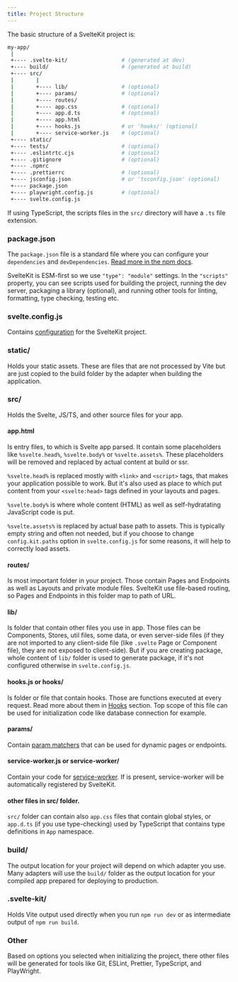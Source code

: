 ```yaml
---
title: Project Structure
---
```


The basic structure of a SvelteKit project is:

```sh
my-app/
 |
 +---- .svelte-kit/                 # (generated at dev)
 +---- build/                       # (generated at build)
 +---- src/
 |       |
 |       +---- lib/                 # (optional)
 |       +---- params/              # (optional)
 |       +---- routes/
 |       +---- app.css              # (optional)
 |       +---- app.d.ts             # (optional)
 |       +---- app.html
 |       +---- hooks.js             # or 'hooks/' (optional)
 |       +---- service-worker.js    # (optional)
 +---- static/
 +---- tests/                       # (optional)
 +---- .eslintrtc.cjs               # (optional)
 +---- .gitignore                   # (optional)
 +---- .npmrc
 +---- .prettierrc                  # (optional)
 +---- jsconfig.json                # or 'tsconfig.json' (optional)
 +---- package.json
 +---- playwright.config.js         # (optional)
 +---- svelte.config.js
```

If using TypeScript, the scripts files in the `src/` directory will have a `.ts` file extension.

### package.json

The `package.json` file is a standard file where you can configure your `dependencies` and `devDependencies`. [Read more in the npm docs](https://docs.npmjs.com/cli/v7/configuring-npm/package-json).

SvelteKit is ESM-first so we use `"type": "module"` settings. In the `"scripts"` property, you can see scripts used for building the project, running the dev server, packaging a library (optional), and running other tools for linting, formatting, type checking, testing etc.

### svelte.config.js

Contains [configuration](configuration) for the SvelteKit project.

### static/

Holds your static assets. These are files that are not processed by Vite but are just copied to the build folder by the adapter when building the application.

### src/

Holds the Svelte, JS/TS, and other source files for your app.

#### app.html

Is entry files, to which is Svelte app parsed. It contain some placeholders like `%svelte.head%`, `%svelte.body%` or `%svelte.assets%`. These placeholders will be removed and replaced by actual content at build or ssr.

`%svelte.head%` is replaced mostly with `<link>` and `<script>` tags, that makes your application possible to work. But it's also used as place to which put content from your `<svelte:head>` tags defined in your layouts and pages.

`%svelte.body%` is where whole content (HTML) as well as self-hydratating JavaScript code is put.

`%svelte.assets%` is replaced by actual base path to assets. This is typically empty string and often not needed, but if you choose to change `config.kit.paths` option in `svelte.config.js` for some reasons, it will help to correctly load assets.

#### routes/

Is most important folder in your project. Those contain Pages and Endpoints as well as Layouts and private module files. SvelteKit use file-based routing, so Pages and Endpoints in this folder map to path of URL.

#### lib/

Is folder that contain other files you use in app. Those files can be Components, Stores, util files, some data, or even server-side files (if they are not imported to any client-side file (like `.svelte` Page or Component file), they are not exposed to client-side). But if you are creating package, whole content of `lib/` folder is used to generate package, if it's not configured otherwise in `svelte.config.js`.

#### hooks.js or hooks/

Is folder or file that contain hooks. Those are functions executed at every request. Read more about them in [Hooks](hooks) section. Top scope of this file can be used for initialization code like database connection for example.

#### params/

Contain [param matchers](routing#advanced-routing-matching) that can be used for dynamic pages or endpoints.

#### service-worker.js or service-worker/

Contain your code for [service-worker](service-workers). If is present, service-worker will be automatically registered by SvelteKit.

#### other files in src/ folder.

`src/` folder can contain also `app.css` files that contain global styles, or `app.d.ts` (if you use type-checking) used by TypeScript that contains type definitions in `App` namespace.

### build/

The output location for your project will depend on which adapter you use. Many adapters will use the `build/` folder as the output location for your compiled app prepared for deploying to production.

### .svelte-kit/

Holds Vite output used directly when you run `npm run dev` or as intermediate output of `npm run build`.

### Other

Based on options you selected when initializing the project, there other files will be generated for tools like Git, ESLint, Prettier, TypeScript, and PlayWright.
